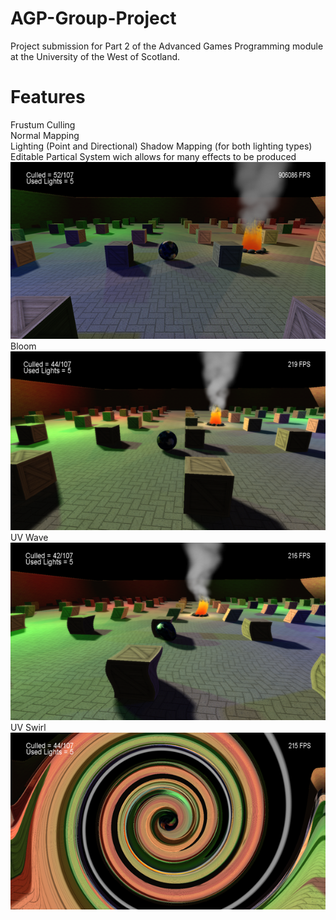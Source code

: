 # AGP-Group-Project
Project submission for Part 2 of the Advanced Games Programming module at the University of the West of Scotland.

# Features
Frustum Culling  
Normal Mapping  
Lighting (Point and Directional)
Shadow Mapping (for both lighting types)  
Editable Partical System wich allows for many effects to be produced  
![Alt text](/Screenshots/AllLightsandShadows.png?raw=true)  
Bloom  
![Alt text](/Screenshots/Bloom.png?raw=true)  
UV Wave  
![Alt text](/Screenshots/Wave.png?raw=true)  
UV Swirl  
![Alt text](/Screenshots/Swirl.png?raw=true)  
